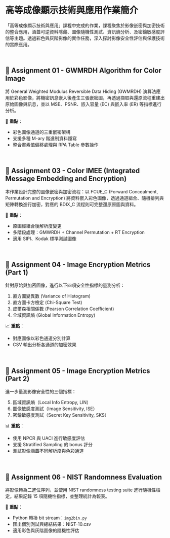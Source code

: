 # 高等成像顯示技術與應用作業簡介

「高等成像顯示技術與應用」課程中完成的作業，課程聚焦於影像嵌密與加密技術的整合應用，涵蓋可逆資料隱藏、圖像隨機性測試、資訊熵分析、及密鑰敏感度評估等主題。透過彩色與灰階影像的實作任務，深入探討影像安全性評估與保護技術的實際應用。

<br>

## 📌 Assignment 01 - GWMRDH Algorithm for Color Image

將 General Weighted Modulus Reversible Data Hiding (GWMRDH) 演算法應用於彩色影像，將機密訊息嵌入後產生三張嵌密圖，再透過擷取與還原流程重建出原始圖像與訊息，並以 MSE、PSNR、嵌入容量 (EC) 與嵌入率 (ER) 等指標進行分析。

🎯 **重點**：
- 彩色圖像通道的三重嵌密架構
- 支援多種 M-ary 階進制資料隱寫
- 整合畫素值偏移處理與 RPA Table 參數操作

<br>

## 📌 Assignment 03 - Color IMEE (Integrated Message Embedding and Encryption)

本作業設計完整的圖像嵌密與加密流程：以 FCUE_C (Forward Concealment, Permutation and Encryption) 將資料嵌入彩色圖像，透過通道組合、隨機排列與矩陣轉換進行加密，對應的 BDIX_C 流程則可完整還原原圖與資料。

🔐 **重點**：
- 原圖經組合後解析度變更
- 多階段處理：GMWRDH + Channel Permutation + RT Encryption
- 適用 SIPI、Kodak 標準測試圖像

<br>

## 📌 Assignment 04 - Image Encryption Metrics (Part 1)

針對原始與加密圖像，進行以下四項安全性指標的量測分析：

1. 直方圖變異數 (Variance of Histogram)
2. 直方圖卡方檢定 (Chi-Square Test)
3. 皮爾森相關係數 (Pearson Correlation Coefficient)
4. 全域資訊熵 (Global Information Entropy)

📈 **重點**：
- 對應圖像以彩色通道分別計算
- CSV 輸出分析各通道的加密效果

<br>

## 📌 Assignment 05 - Image Encryption Metrics (Part 2)

進一步量測影像安全性的三個指標：

5. 區域資訊熵（Local Info Entropy, LIN）
6. 圖像敏感度測試（Image Sensitivity, ISE）
7. 密鑰敏感度測試（Secret Key Sensitivity, SKS）

📊 **重點**：
- 使用 NPCR 與 UACI 進行敏感度評估
- 支援 Stratified Sampling 的 bonus 評分
- 測試影像涵蓋不同解析度與色彩通道

<br>

## 📌 Assignment 06 - NIST Randomness Evaluation

將影像轉為二進位序列，並使用 NIST randomness testing suite 進行隨機性檢定。結果記錄 15 項隨機性指標，並整理統計為報表。

🧪 **重點**：
- Python 轉換 bit stream：`img2bin.py`
- 匯出個別測試與總結結果：NIST-10.csv
- 適用彩色與灰階圖像的隨機性評估



